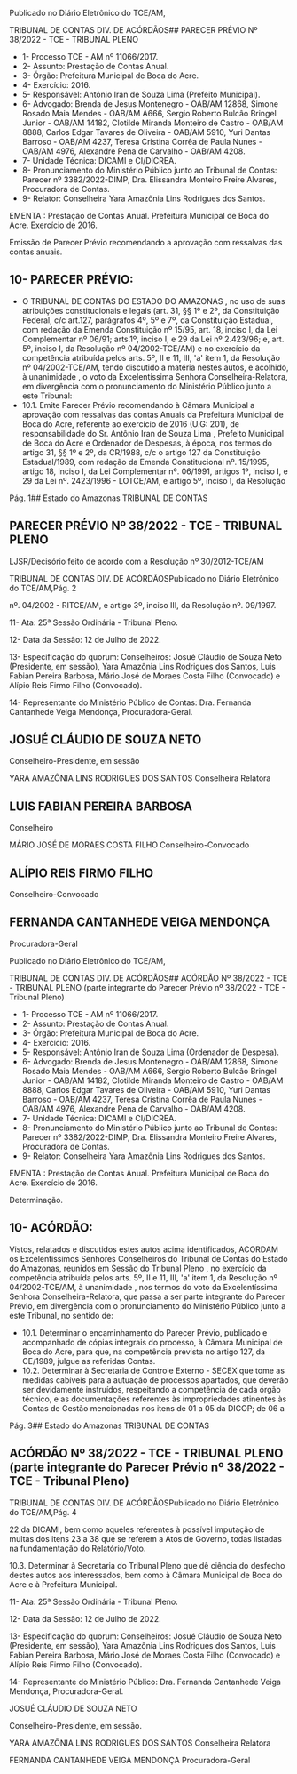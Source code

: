 Publicado  no  Diário  Eletrônico do TCE/AM,

TRIBUNAL DE CONTAS DIV. DE ACÓRDÃOS## PARECER PRÉVIO Nº 38/2022 - TCE - TRIBUNAL PLENO

- 1- Processo TCE - AM nº 11066/2017.
- 2- Assunto: Prestação de Contas Anual.
- 3- Órgão: Prefeitura Municipal de Boca do Acre.
- 4- Exercício: 2016.
- 5- Responsável: Antônio Iran de Souza Lima (Prefeito Municipal).
- 6- Advogado: Brenda  de  Jesus  Montenegro  -  OAB/AM  12868,  Simone  Rosado  Maia Mendes  -  OAB/AM  A666,  Sergio  Roberto  Bulcâo  Bringel  Junior  -  OAB/AM  14182, Clotilde Miranda Monteiro de Castro - OAB/AM 8888, Carlos Edgar Tavares de Oliveira -  OAB/AM  5910,  Yuri  Dantas  Barroso  -  OAB/AM  4237,  Teresa  Cristina  Corrêa  de Paula Nunes - OAB/AM 4976, Alexandre Pena de Carvalho - OAB/AM 4208.
- 7- Unidade Técnica: DICAMI e CI/DICREA.
- 8- Pronunciamento  do  Ministério  Público  junto  ao  Tribunal  de  Contas: Parecer  nº 3382/2022-DIMP, Dra. Elissandra Monteiro Freire Alvares, Procuradora de Contas.
- 9- Relator: Conselheira Yara Amazônia Lins Rodrigues dos Santos.

EMENTA :  Prestação  de  Contas  Anual.    Prefeitura Municipal de Boca do Acre.  Exercício de 2016.

Emissão de Parecer Prévio recomendando a aprovação com ressalvas das contas anuais.

## 10-  PARECER PRÉVIO:

- O  TRIBUNAL  DE  CONTAS  DO  ESTADO  DO  AMAZONAS ,  no  uso  de  suas atribuições  constitucionais  e  legais  (art.  31,  §§  1º  e  2º,  da  Constituição  Federal,  c/c art.127,  parágrafos  4º,  5º  e  7º,  da  Constituição  Estadual,  com  redação  da  Emenda Constituição nº 15/95, art. 18, inciso I, da Lei Complementar nº 06/91; arts.1º, inciso I, e 29  da  Lei  nº  2.423/96;  e,  art.  5º,  inciso  I,  da  Resolução  nº  04/2002-TCE/AM)  e  no exercício da competência atribuída pelos arts. 5º, II e 11, III, 'a' item 1, da Resolução nº 04/2002-TCE/AM, tendo discutido a matéria nestes autos, e acolhido, à unanimidade , o voto da Excelentíssima Senhora Conselheira-Relatora, em divergência com o pronunciamento do Ministério Público junto a este Tribunal:
- 10.1.  Emite Parecer Prévio recomendando à Câmara Municipal a aprovação com ressalvas das contas Anuais da Prefeitura Municipal de Boca do Acre, referente ao exercício de 2016 (U.G: 201), de responsabilidade do Sr. Antônio Iran de Souza Lima , Prefeito Municipal de  Boca  do  Acre  e  Ordenador  de  Despesas,  à  época, nos  termos  do artigo  31,  §§  1º  e  2º,  da  CR/1988,  c/c  o  artigo  127  da  Constituição Estadual/1989,  com  redação  da  Emenda  Constitucional  nº.  15/1995, artigo 18, inciso I, da Lei Complementar nº. 06/1991, artigos 1º, inciso I, e 29 da Lei nº. 2423/1996 - LOTCE/AM, e artigo 5º, inciso I, da Resolução

Pág. 1## Estado do Amazonas TRIBUNAL DE CONTAS

## PARECER PRÉVIO Nº 38/2022 - TCE - TRIBUNAL PLENO

LJSR/Decisório feito de acordo com a Resolução nº 30/2012-TCE/AM

TRIBUNAL DE CONTAS DIV. DE ACÓRDÃOSPublicado  no  Diário  Eletrônico do TCE/AM,Pág. 2

nº. 04/2002 - RITCE/AM, e artigo 3º, inciso III, da Resolução nº. 09/1997.

11- Ata: 25ª Sessão Ordinária - Tribunal Pleno.

12- Data da Sessão: 12 de Julho de 2022.

13- Especificação do quorum: Conselheiros: Josué Cláudio de Souza Neto (Presidente,  em  sessão),  Yara  Amazônia  Lins  Rodrigues  dos  Santos,  Luis  Fabian Pereira Barbosa, Mário José de Moraes Costa Filho (Convocado) e Alípio Reis Firmo Filho (Convocado).

14-  Representante do Ministério Público de Contas: Dra. Fernanda Cantanhede Veiga Mendonça, Procuradora-Geral.

## JOSUÉ CLÁUDIO DE SOUZA NETO

Conselheiro-Presidente, em sessão

YARA AMAZÔNIA LINS RODRIGUES DOS SANTOS Conselheira Relatora

## LUIS FABIAN PEREIRA BARBOSA

Conselheiro

MÁRIO JOSÉ DE MORAES COSTA FILHO Conselheiro-Convocado

## ALÍPIO REIS FIRMO FILHO

Conselheiro-Convocado

## FERNANDA CANTANHEDE VEIGA MENDONÇA

Procuradora-Geral

Publicado  no  Diário  Eletrônico do TCE/AM,

TRIBUNAL DE CONTAS DIV. DE ACÓRDÃOS## ACÓRDÃO Nº 38/2022 - TCE - TRIBUNAL PLENO (parte integrante do Parecer Prévio nº 38/2022 - TCE - Tribunal Pleno)

- 1- Processo TCE - AM nº 11066/2017.
- 2- Assunto: Prestação de Contas Anual.
- 3- Órgão: Prefeitura Municipal de Boca do Acre.
- 4- Exercício: 2016.
- 5- Responsável: Antônio Iran de Souza Lima (Ordenador de Despesa).
- 6- Advogado: Brenda  de  Jesus  Montenegro  -  OAB/AM  12868,  Simone  Rosado  Maia Mendes  -  OAB/AM  A666,  Sergio  Roberto  Bulcâo  Bringel  Junior  -  OAB/AM  14182, Clotilde Miranda Monteiro de Castro - OAB/AM 8888, Carlos Edgar Tavares de Oliveira -  OAB/AM  5910,  Yuri  Dantas  Barroso  -  OAB/AM  4237,  Teresa  Cristina  Corrêa  de Paula Nunes - OAB/AM 4976, Alexandre Pena de Carvalho - OAB/AM 4208.
- 7- Unidade Técnica: DICAMI e CI/DICREA.
- 8- Pronunciamento  do  Ministério  Público  junto  ao  Tribunal  de  Contas: Parecer  nº 3382/2022-DIMP,  Dra. Elissandra Monteiro Freire Alvares, Procuradora de Contas.
- 9- Relator: Conselheira Yara Amazônia Lins Rodrigues dos Santos.

EMENTA :  Prestação  de  Contas  Anual.    Prefeitura Municipal de Boca do Acre. Exercício de 2016.

Determinação.

## 10-  ACÓRDÃO:

Vistos, relatados e discutidos estes autos acima identificados, ACORDAM os Excelentíssimos Senhores Conselheiros do Tribunal de Contas do Estado do Amazonas, reunidos em Sessão do Tribunal Pleno , no exercício da competência atribuída pelos arts. 5º, II e 11, III, 'a' item 1, da Resolução nº 04/2002-TCE/AM, à unanimidade , nos termos do  voto da  Excelentíssima  Senhora  Conselheira-Relatora,  que  passa  a  ser  parte integrante  do  Parecer  Prévio, em  divergência com  o  pronunciamento  do  Ministério Público junto a este Tribunal, no sentido de:

- 10.1. Determinar o encaminhamento do Parecer Prévio, publicado e acompanhado de cópias integrais  do  processo,  à  Câmara  Municipal  de Boca  do  Acre,  para  que,  na  competência  prevista  no  artigo  127,  da CE/1989, julgue as referidas Contas.
- 10.2. Determinar à  Secretaria  de  Controle  Externo  -  SECEX  que  tome  as medidas cabíveis para a autuação de processos apartados, que deverão ser  devidamente  instruídos,  respeitando  a  competência  de  cada  órgão técnico,  e  as  documentações referentes às impropriedades atinentes às Contas de Gestão mencionadas nos itens de 01 a 05 da DICOP; de 06 a

Pág. 3## Estado do Amazonas TRIBUNAL DE CONTAS

## ACÓRDÃO Nº 38/2022 - TCE - TRIBUNAL PLENO (parte integrante do Parecer Prévio nº 38/2022 - TCE - Tribunal Pleno)

TRIBUNAL DE CONTAS DIV. DE ACÓRDÃOSPublicado  no  Diário  Eletrônico do TCE/AM,Pág. 4

22  da  DICAMI,  bem  como  aqueles  referentes  à  possível  imputação  de multas  dos  itens  23  a  38  que  se  referem  a  Atos  de  Governo,  todas listadas na fundamentação do Relatório/Voto.

10.3. Determinar à  Secretaria  do  Tribunal  Pleno  que  dê  ciência  do  desfecho destes autos aos interessados, bem como à Câmara Municipal de Boca do Acre e à Prefeitura Municipal.

11- Ata: 25ª Sessão Ordinária - Tribunal Pleno.

12- Data da Sessão: 12 de Julho de 2022.

13- Especificação do quorum: Conselheiros: Josué Cláudio de Souza Neto (Presidente,  em  sessão),  Yara  Amazônia  Lins  Rodrigues  dos  Santos,  Luis  Fabian Pereira Barbosa, Mário José de Moraes Costa Filho (Convocado) e Alípio Reis Firmo Filho (Convocado).

14-  Representante do Ministério Público: Dra. Fernanda Cantanhede Veiga Mendonça, Procuradora-Geral.

JOSUÉ CLÁUDIO DE SOUZA NETO

Conselheiro-Presidente, em sessão.

YARA AMAZÔNIA LINS RODRIGUES DOS SANTOS Conselheira Relatora

FERNANDA CANTANHEDE VEIGA MENDONÇA Procuradora-Geral
